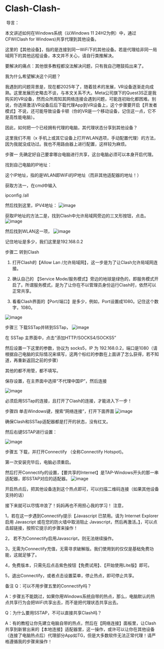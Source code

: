 # Clash-Clash-

​
导言：

本文讲述如何在Windows系统（以Windows 11 24H2为例）中，通过CFW(Clash for Windows)共享代理到其他设备。

这里的【其他设备】，指的是连接到同一WiFi下的其他设备。若是代理给非同一局域网下的其他远程设备，本文并不关心，请自行类推解决。

要解决的痛点：其他很多教程都没法解决问题，只有我自己瞎鼓捣出来了。

我为什么希望解决这个问题？

我遇到的问题背景是，现在都2025年了，随着技术的发展，VR设备逐渐走向成熟。这里发展历史略去不谈，与本文关系不大。Meta公司旗下的Quest3S正是我购买的VR设备，然而众所周知其网络连接会遇到问题，可能连初始化都困难。别说，你选择激活VR设备后后下载代理App到VR设备上，这个步骤要开启【开发者模式】不说，还可能导致设备卡顿（你的VR是一个移动设备，记住这一点，它不是高性能电脑）。

因此，如何把一个已经拥有代理的电脑，其代理状态分享到其他设备？

这里我们不用（x 手机上或其它设备上打开WLAN选项，手动配置代理）的方法，因为我就没成功过。我也不用路由器上进行配置，这样较为麻烦。

步骤一
先确定好自己要拿哪台电脑进行共享，这台电脑必须可以本身开启代理。

找到自己电脑的IP地址：

这个IP地址，指的是WLAN即WiFi的IP地址（而非其他适配器的地址！）

获取方法一，在cmd中输入

ipconfig /all

然后找到这里，IPV4地址：
![image](https://github.com/user-attachments/assets/d0df430a-5d6b-447b-8174-cfc7a2750263)


获取IP地址的方法二是，找到Clash中允许局域网旁边的三叉形按钮，点击。
![image](https://github.com/user-attachments/assets/9dccabdd-868e-42ac-b507-1a36b597eceb)



然后找到WLAN这一项，
![image](https://github.com/user-attachments/assets/e46129ef-119c-4b4a-8e5d-a578615acf74)



记住地址是多少，我们这里是192.168.0.2

步骤二
转到Clash

1. 打开Clash的【Allow Lan /允许局域网】，这一步是为了让Clash允许局域网连接。

2. 确认自己的 【Service Mode/服务模式】旁边的地球是绿色的，即服务模式开启了。所谓服务模式，是为了让你在不以管理员身份运行Clash时，依然可以正常共享。

3. 看看Clash界面的【Port/端口】是多少，例如，Port设置成1080。记住这个数字，1080。

![image](https://github.com/user-attachments/assets/44d88f13-68e8-4d01-b357-8adb14724292)


步骤三
下载SSTap并转到SSTap，
![image](https://github.com/user-attachments/assets/c53c9d9e-e497-49ed-8f46-735941767f7e)


在 SSTap 主界面中，点击“添加HTTP/SOCKS4/SOCKS5”

然后设置一下这里的参数，协议为 socks5，IP 为 192.168.0.2，端口是1080（请根据自己电脑的实际情况来填写，这两个标红的参数在上面讲了怎么获得，若不知道，再重新返回之前的步骤）

其他的都不用管，都不填写。

保存设置，在主界面中选择“不代理中国IP”，然后连接

![image](https://github.com/user-attachments/assets/55f04556-e6fe-43a0-87c8-bcb26cd5d59b)


必须启用SSTap的连接，且打开了Clash的连接，才能进入下一步！

步骤四
单击Windows键，搜索“网络连接”，打开下面界面
![image](https://github.com/user-attachments/assets/0ad329ec-f161-410c-aead-e3ca2e4ad97e)


确保Clash和SSTap适配器都是打开的状态，没有红叉。

然后右键SSTAP进行设置：

![image](https://github.com/user-attachments/assets/8c6b8892-54dd-42c8-8b2d-6d119f5d5637)


步骤五
下载，并打开Connectify （全称Connectify Hotspot)。

第一次安装完毕后，电脑必须重启。

然后打开Connectify的设置，【要共享的Internet】是TAP-Windows开头的那一串适配器，即SSTAP对应的适配器。
![image](https://github.com/user-attachments/assets/40e0749d-e2b2-4780-b596-ddc5032bd217)


开启热点后，把其他设备连到这个热点即可，可以扫描二维码连接（如果其他设备支持的话）

接下来就可以尽情冲浪了！妈妈再也不用担心我的学习！
注意，

1，若在这一步遇到Connectify提示【Javascript 已禁用。请为 Internet Explorer 启用 Javascript 或在您的防火墙中取消阻止 Javascript，然后再激活。】，可以点击超链接，按照它提示的步骤来操作！

2， 若不为Connectify启用Javascript，则无法继续操作。

3，无需为Connectify充值，无需寻求破解版。我们使用到的仅仅是基础免费功能，这就足够了。

4，免费版本，只需先后点击紫色按钮【免费试用】、【开始使用Lite版】即可。

5，退出Connectify，或者点击设置菜单，停止热点，即可停止共享。

备注
Q：可以不用步骤五里的Connectify吗？

A：步骤五不能跳过，如果你用Windows系统自带的热点，那么，电脑默认的热点共享行为会把WiFi共享出去，而不是把代理状态共享出去。

Q：为什么要用SSTAP，不可以直接共享Clash吗？

A：有的教程让你先建立电脑自带的热点，然后在【网络连接】面板里，让Clash共享到新冒出来的【本地连接】适配器里，这一操作，或许可以让你在其他设备（连接了电脑热点后）代理部分App如TG，但是大多数软件无法正常代理！请严格遵循我的步骤来操作！

​
